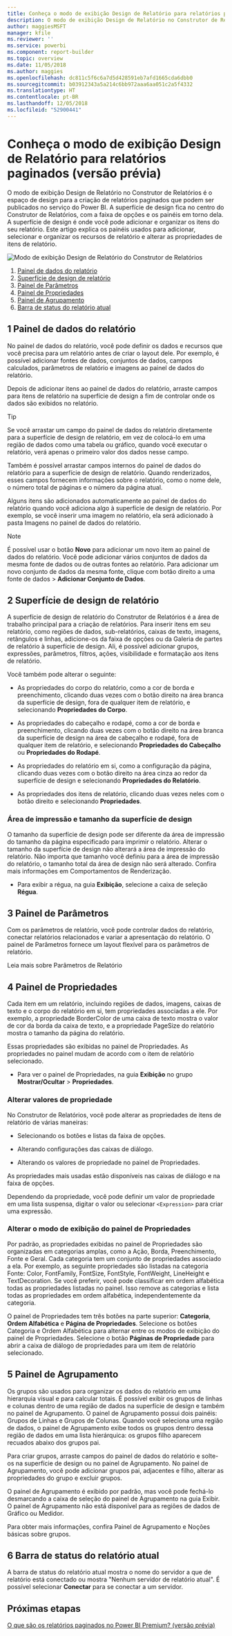 ```yaml
---
title: Conheça o modo de exibição Design de Relatório para relatórios paginados (versão prévia)
description: O modo de exibição Design de Relatório no Construtor de Relatórios é o espaço de design para a criação de relatórios paginados que podem ser publicados no serviço do Power BI.
author: maggiesMSFT
manager: kfile
ms.reviewer: ''
ms.service: powerbi
ms.component: report-builder
ms.topic: overview
ms.date: 11/05/2018
ms.author: maggies
ms.openlocfilehash: dc811c5f6c6a7d5d428591eb7afd1665cda6dbb0
ms.sourcegitcommit: b03912343a5a214c6bb972aaa6aa051c2a5f4332
ms.translationtype: HT
ms.contentlocale: pt-BR
ms.lasthandoff: 12/05/2018
ms.locfileid: "52900441"
---
```

# <a name="getting-around-in-report-design-view-for-paginated-reports-preview"></a>Conheça o modo de exibição Design de Relatório para relatórios paginados (versão prévia)

O modo de exibição Design de Relatório no Construtor de Relatórios é o espaço de design para a criação de relatórios paginados que podem ser publicados no serviço do Power BI. A superfície de design fica no centro do Construtor de Relatórios, com a faixa de opções e os painéis em torno dela. A superfície de design é onde você pode adicionar e organizar os itens do seu relatório. Este artigo explica os painéis usados para adicionar, selecionar e organizar os recursos de relatório e alterar as propriedades de itens de relatório.  

![Modo de exibição Design de Relatório do Construtor de Relatórios](media/paginated-reports-report-design-view/power-bi-paginated-report-design-view.png)

1.  [Painel de dados do relatório](#report-data-pane) 
2.  [Superfície de design de relatório](#report-design-surface)  
3.  [Painel de Parâmetros](#parameters-pane) 
4.  [Painel de Propriedades](#properties-pane) 
5.  [Painel de Agrupamento](#grouping-pane) 
6.  [Barra de status do relatório atual](#current-report-status-bar)  
  
## <a name="1-report-data-pane"></a>1 Painel de dados do relatório  
 No painel de dados do relatório, você pode definir os dados e recursos que você precisa para um relatório antes de criar o layout dele. Por exemplo, é possível adicionar fontes de dados, conjuntos de dados, campos calculados, parâmetros de relatório e imagens ao painel de dados do relatório.  
  
 Depois de adicionar itens ao painel de dados do relatório, arraste campos para itens de relatório na superfície de design a fim de controlar onde os dados são exibidos no relatório.  
  
> [!TIP]  
>  Se você arrastar um campo do painel de dados do relatório diretamente para a superfície de design de relatório, em vez de colocá-lo em uma região de dados como uma tabela ou gráfico, quando você executar o relatório, verá apenas o primeiro valor dos dados nesse campo.  
  
 Também é possível arrastar campos internos do painel de dados do relatório para a superfície de design de relatório. Quando renderizados, esses campos fornecem informações sobre o relatório, como o nome dele, o número total de páginas e o número da página atual.  
  
 Alguns itens são adicionados automaticamente ao painel de dados do relatório quando você adiciona algo à superfície de design de relatório. Por exemplo, se você inserir uma imagem no relatório, ela será adicionado à pasta Imagens no painel de dados do relatório.  
  
> [!NOTE]  
>  É possível usar o botão **Novo** para adicionar um novo item ao painel de dados do relatório. Você pode adicionar vários conjuntos de dados da mesma fonte de dados ou de outras fontes ao relatório. Para adicionar um novo conjunto de dados da mesma fonte, clique com botão direito a uma fonte de dados > **Adicionar Conjunto de Dados**.  
  
## <a name="2-report-design-surface"></a>2 Superfície de design de relatório  
 A superfície de design de relatório do Construtor de Relatórios é a área de trabalho principal para a criação de relatórios. Para inserir itens em seu relatório, como regiões de dados, sub-relatórios, caixas de texto, imagens, retângulos e linhas, adicione-os da faixa de opções ou da Galeria de partes de relatório à superfície de design. Ali, é possível adicionar grupos, expressões, parâmetros, filtros, ações, visibilidade e formatação aos itens de relatório.  
  
 Você também pode alterar o seguinte:  
  
-   As propriedades do corpo do relatório, como a cor de borda e preenchimento, clicando duas vezes com o botão direito na área branca da superfície de design, fora de qualquer item de relatório, e selecionando **Propriedades do Corpo**.  
  
-   As propriedades do cabeçalho e rodapé, como a cor de borda e preenchimento, clicando duas vezes com o botão direito na área branca da superfície de design na área de cabeçalho e rodapé, fora de qualquer item de relatório, e selecionando **Propriedades do Cabeçalho** ou **Propriedades do Rodapé**.  
  
-   As propriedades do relatório em si, como a configuração da página, clicando duas vezes com o botão direito na área cinza ao redor da superfície de design e selecionando **Propriedades do Relatório**.  
  
-   As propriedades dos itens de relatório, clicando duas vezes neles com o botão direito e selecionando **Propriedades**.  
  
### <a name="design-surface-size-and-print-area"></a>Área de impressão e tamanho da superfície de design  
O tamanho da superfície de design pode ser diferente da área de impressão do tamanho da página especificado para imprimir o relatório. Alterar o tamanho da superfície de design não alterará a área de impressão do relatório. Não importa que tamanho você definiu para a área de impressão do relatório, o tamanho total da área de design não será alterado. Confira mais informações em Comportamentos de Renderização. 
  
- Para exibir a régua, na guia **Exibição**, selecione a caixa de seleção **Régua**.  
  
## <a name="3-parameters-pane"></a>3 Painel de Parâmetros  
 Com os parâmetros de relatório, você pode controlar dados do relatório, conectar relatórios relacionados e variar a apresentação do relatório. O painel de Parâmetros fornece um layout flexível para os parâmetros de relatório.  
  
 Leia mais sobre Parâmetros de Relatório   
  
## <a name="4-properties-pane"></a>4 Painel de Propriedades
 Cada item em um relatório, incluindo regiões de dados, imagens, caixas de texto e o corpo do relatório em si, tem propriedades associadas a ele. Por exemplo, a propriedade BorderColor de uma caixa de texto mostra o valor de cor da borda da caixa de texto, e a propriedade PageSize do relatório mostra o tamanho da página do relatório.  
  
 Essas propriedades são exibidas no painel de Propriedades. As propriedades no painel mudam de acordo com o item de relatório selecionado.  
  
- Para ver o painel de Propriedades, na guia **Exibição** no grupo **Mostrar/Ocultar** > **Propriedades**.  
  
### <a name="changing-property-values"></a>Alterar valores de propriedade  
 No Construtor de Relatórios, você pode alterar as propriedades de itens de relatório de várias maneiras:  
  
-   Selecionando os botões e listas da faixa de opções.  
  
-   Alterando configurações das caixas de diálogo.  
  
-   Alterando os valores de propriedade no painel de Propriedades.  
  
 As propriedades mais usadas estão disponíveis nas caixas de diálogo e na faixa de opções.  
  
 Dependendo da propriedade, você pode definir um valor de propriedade em uma lista suspensa, digitar o valor ou selecionar `<Expression>` para criar uma expressão.  
  
### <a name="changing-the-properties-pane-view"></a>Alterar o modo de exibição do painel de Propriedades  
 Por padrão, as propriedades exibidas no painel de Propriedades são organizadas em categorias amplas, como a Ação, Borda, Preenchimento, Fonte e Geral. Cada categoria tem um conjunto de propriedades associado a ela. Por exemplo, as seguinte propriedades são listadas na categoria Fonte: Color, FontFamily, FontSize, FontStyle, FontWeight, LineHeight e TextDecoration. Se você preferir, você pode classificar em ordem alfabética todas as propriedades listadas no painel. Isso remove as categorias e lista todas as propriedades em ordem alfabética, independentemente da categoria.  
  
 O painel de Propriedades tem três botões na parte superior: **Categoria**, **Ordem Alfabética** e **Página de Propriedades**. Selecione os botões Categoria e Ordem Alfabética para alternar entre os modos de exibição do painel de Propriedades. Selecione o botão **Páginas de Propriedade** para abrir a caixa de diálogo de propriedades para um item de relatório selecionado.  
  
  
## <a name="5-grouping-pane"></a>5 Painel de Agrupamento

 Os grupos são usados para organizar os dados do relatório em uma hierarquia visual e para calcular totais. É possível exibir os grupos de linhas e colunas dentro de uma região de dados na superfície de design e também no painel de Agrupamento. O painel de Agrupamento possui dois painéis: Grupos de Linhas e Grupos de Colunas. Quando você seleciona uma região de dados, o painel de Agrupamento exibe todos os grupos dentro dessa região de dados em uma lista hierárquica: os grupos filho aparecem recuados abaixo dos grupos pai.  
  
 Para criar grupos, arraste campos do painel de dados do relatório e solte-os na superfície de design ou no painel de Agrupamento. No painel de Agrupamento, você pode adicionar grupos pai, adjacentes e filho, alterar as propriedades do grupo e excluir grupos.  
  
 O painel de Agrupamento é exibido por padrão, mas você pode fechá-lo desmarcando a caixa de seleção do painel de Agrupamento na guia Exibir. O painel de Agrupamento não está disponível para as regiões de dados de Gráfico ou Medidor.  
  
 Para obter mais informações, confira Painel de Agrupamento e Noções básicas sobre grupos.  
  
## <a name="6-current-report-status-bar"></a>6 Barra de status do relatório atual

A barra de status do relatório atual mostra o nome do servidor a que de relatório está conectado ou mostra "Nenhum servidor de relatório atual". É possível selecionar **Conectar** para se conectar a um servidor.

## <a name="next-steps"></a>Próximas etapas

[O que são os relatórios paginados no Power BI Premium? (versão prévia)](paginated-reports-report-builder-power-bi.md) 

  
  
